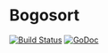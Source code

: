 # Bogosort

[![Build Status](https://travis-ci.org/inazo1115/bogosort.svg?branch=master)](https://travis-ci.org/inazo1115/bogosort)
[![GoDoc](https://godoc.org/github.com/inazo1115/bogosort?status.svg)](https://godoc.org/github.com/inazo1115/bogosort)
